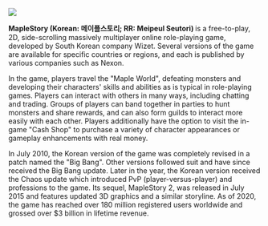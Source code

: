 <a href="https://juncture-digital.org"><img src="https://juncture-digital.org/images/ve-button.png"></a>

<param ve-config 
       title="Imaginary Plants of Maplestory" 
       author= Thao 
       banner="https://wallpapercave.com/wp/wp2255744.jpg" 
       layout="vertical">

<param ve-map>




<b> MapleStory (Korean: 메이플스토리; RR: Meipeul Seutori) </b> is a free-to-play, 2D, side-scrolling massively multiplayer online role-playing game, developed by South Korean company Wizet. Several versions of the game are available for specific countries or regions, and each is published by various companies such as Nexon.

In the game, players travel the "Maple World", defeating monsters and developing their characters' skills and abilities as is typical in role-playing games. Players can interact with others in many ways, including chatting and trading. Groups of players can band together in parties to hunt monsters and share rewards, and can also form guilds to interact more easily with each other. Players additionally have the option to visit the in-game "Cash Shop" to purchase a variety of character appearances or gameplay enhancements with real money.

<param ve-image url=“https://i.ytimg.com/vi/8FShyABhIAs/maxresdefault.jpg”>

In July 2010, the Korean version of the game was completely revised in a patch named the "Big Bang". Other versions followed suit and have since received the Big Bang update. Later in the year, the Korean version received the Chaos update which introduced PvP (player-versus-player) and professions to the game. Its sequel, MapleStory 2, was released in July 2015 and features updated 3D graphics and a similar storyline. As of 2020, the game has reached over 180 million registered users worldwide and grossed over $3 billion in lifetime revenue.
